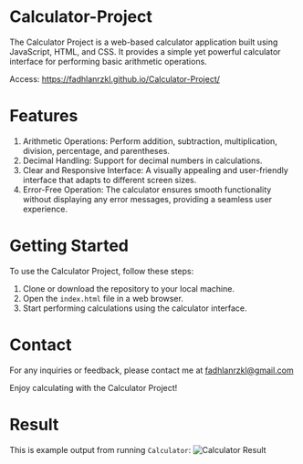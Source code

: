 # Calculator-Project
The Calculator Project is a web-based calculator application built using JavaScript, HTML, and CSS. It provides a simple yet powerful calculator interface for performing basic arithmetic operations.

Access: https://fadhlanrzkl.github.io/Calculator-Project/

# Features
1. Arithmetic Operations: Perform addition, subtraction, multiplication, division, percentage, and parentheses.
2. Decimal Handling: Support for decimal numbers in calculations.
3. Clear and Responsive Interface: A visually appealing and user-friendly interface that adapts to different screen sizes.
4. Error-Free Operation: The calculator ensures smooth functionality without displaying any error messages, providing a seamless user experience.

# Getting Started
To use the Calculator Project, follow these steps:

1. Clone or download the repository to your local machine.
2. Open the `index.html` file in a web browser.
3. Start performing calculations using the calculator interface.

# Contact
For any inquiries or feedback, please contact me at fadhlanrzkl@gmail.com

Enjoy calculating with the Calculator Project!

# Result
This is example output from running `Calculator`:
![Calculator Result](https://github.com/fadhlanrzkl/Calculator-Project/assets/137671908/80bd34fe-5bad-46eb-b31c-7eadb0ecc0cb)
